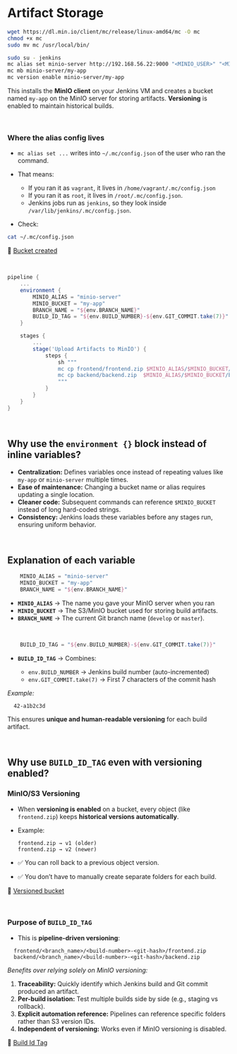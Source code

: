 # **Artifact Storage**

```bash
wget https://dl.min.io/client/mc/release/linux-amd64/mc -O mc
chmod +x mc
sudo mv mc /usr/local/bin/

sudo su - jenkins
mc alias set minio-server http://192.168.56.22:9000 "<MINIO_USER>" "<MINIO_PASS>"
mc mb minio-server/my-app 
mc version enable minio-server/my-app
```

This installs the **MinIO client** on your Jenkins VM and creates a bucket named `my-app` on the MinIO server for storing artifacts. **Versioning** is enabled to maintain historical builds.

<br>

### Where the alias config lives
* `mc alias set ...` writes into `~/.mc/config.json` of the user who ran the command.
* That means:
  * If you ran it as `vagrant`, it lives in `/home/vagrant/.mc/config.json`
  * If you ran it as `root`, it lives in `/root/.mc/config.json`.
  * Jenkins jobs run as `jenkins`, so they look inside `/var/lib/jenkins/.mc/config.json`.

* Check:

```bash
cat ~/.mc/config.json
```

📸 [Bucket created](./assets/artifact-bucket.png)

<br>

```groovy
pipeline {
    ...
    environment {
        MINIO_ALIAS = "minio-server"
        MINIO_BUCKET = "my-app"
        BRANCH_NAME = "${env.BRANCH_NAME}"
        BUILD_ID_TAG = "${env.BUILD_NUMBER}-${env.GIT_COMMIT.take(7)}"
    }

    stages {
        ...
        stage('Upload Artifacts to MinIO') {
            steps {
                sh """
                mc cp frontend/frontend.zip $MINIO_ALIAS/$MINIO_BUCKET/frontend/$BRANCH_NAME/$BUILD_ID_TAG/
                mc cp backend/backend.zip  $MINIO_ALIAS/$MINIO_BUCKET/backend/$BRANCH_NAME/$BUILD_ID_TAG/
                """
            }
        }
    }
}
```

<br>

## **Why use the `environment {}` block instead of inline variables?**

* **Centralization:** Defines variables once instead of repeating values like `my-app` or `minio-server` multiple times.
* **Ease of maintenance:** Changing a bucket name or alias requires updating a single location.
* **Cleaner code:** Subsequent commands can reference `$MINIO_BUCKET` instead of long hard-coded strings.
* **Consistency:** Jenkins loads these variables before any stages run, ensuring uniform behavior.

<br>

## **Explanation of each variable**

```groovy
    MINIO_ALIAS = "minio-server"
    MINIO_BUCKET = "my-app"
    BRANCH_NAME = "${env.BRANCH_NAME}"
```

* **`MINIO_ALIAS`** → The name you gave your MinIO server when you ran
* **`MINIO_BUCKET`** → The S3/MinIO bucket used for storing build artifacts.
* **`BRANCH_NAME`** → The current Git branch name (`develop` or `master`).

<br>

```groovy
    BUILD_ID_TAG = "${env.BUILD_NUMBER}-${env.GIT_COMMIT.take(7)}"
```

* **`BUILD_ID_TAG`** → Combines:
  
  * `env.BUILD_NUMBER` → Jenkins build number (auto-incremented)
  * `env.GIT_COMMIT.take(7)` → First 7 characters of the commit hash

*Example:*

```
  42-a1b2c3d
```
This ensures **unique and human-readable versioning** for each build artifact.

<br>

## **Why use `BUILD_ID_TAG` even with versioning enabled?**

### MinIO/S3 Versioning

* When **versioning is enabled** on a bucket, every object (like `frontend.zip`) keeps **historical versions automatically**.
* Example:

  ```
  frontend.zip → v1 (older)
  frontend.zip → v2 (newer)
  ```
* ✅ You can roll back to a previous object version.
* ✅ You don’t have to manually create separate folders for each build.

📸 [Versioned bucket](./assets/my-app-versions.png)

<br>

### **Purpose of `BUILD_ID_TAG`**

* This is **pipeline-driven versioning**:

```
  frontend/<branch_name>/<build-number>-<git-hash>/frontend.zip
  backend/<branch_name>/<build-number>-<git-hash>/backend.zip
```

*Benefits over relying solely on MinIO versioning:*

1. **Traceability:** Quickly identify which Jenkins build and Git commit produced an artifact.
2. **Per-build isolation:** Test multiple builds side by side (e.g., staging vs rollback).
3. **Explicit automation reference:** Pipelines can reference specific folders rather than S3 version IDs.
4. **Independent of versioning:** Works even if MinIO versioning is disabled.

📸 [Build Id Tag](./assets/build-tag.png)

